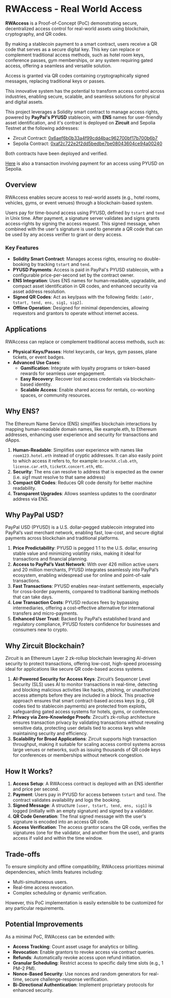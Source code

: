 # RWAccess - Real World Access

**RWAccess** is a Proof-of-Concept (PoC) demonstrating secure, decentralized access control for real-world assets using blockchain, cryptography, and QR codes. 

By making a stablecoin payment to a smart contract, users receive a QR code that serves as a secure digital key. This key can replace or complement traditional access methods, such as hotel room keys, conference passes, gym memberships, or any system requiring gated access, offering a seamless and versatile solution.

Access is granted via QR codes containing cryptographically signed messages, replacing traditional keys or passes.

This innovative system has the potential to transform access control across industries, enabling secure, scalable, and seamless solutions for physical and digital assets.

This project leverages a Solidity smart contract to manage access rights, powered by __PayPal's PYUSD__ stablecoin, with __ENS__ names for user-friendly asset identification, and it's contract is deployed on __Zircuit__ and Sepolia Testnet at the following addresses:

* Zircuit Contract: [0x6aef6b0b33a4f99cdd4bac962700bf17b700b6b7](https://explorer.zircuit.com/address/0x6aef6b0b33a4f99cdd4bac962700bf17b700b6b7?activeTab=3)
* Sepolia Contract: [0xaf2c722e2f2dd5bedbe7be08043604ce94a00240](https://sepolia.etherscan.io/address/0xaf2c722e2f2dd5bedbe7be08043604ce94a00240#code) 

Both contracts have been deployed and verified.

[Here](https://sepolia.etherscan.io/tx/0xa71d578ff7c29d8b7fea7e48f21477d54041202d3e2ea0e5e54b17b1d3fa328a) is also a transaction involving payment for an access using PYUSD on Sepolia.

## Overview

RWAccess enables secure access to real-world assets (e.g., hotel rooms, vehicles, gyms, or event venues) through a blockchain-based system.

Users pay for time-bound access using PYUSD, defined by `tstart` and `tend` in Unix time. After payment, a signature server validates and signs grants access-rights by signing the access request. This signed message, when combined with the user's signature is used to generate a QR code that can be used by any access verifier to grant or deny access.

### Key Features
- **Solidity Smart Contract**: Manages access rights, ensuring no double-booking by tracking `tstart` and `tend`.
- **PYUSD Payments**: Access is paid in PayPal's PYUSD stablecoin, with a configurable price-per-second set by the contract owner.
- **ENS Integration**: Uses ENS names for human-readable, upgradable, and compact asset identification in QR codes, and enhanced security via asset address resolution.
- **Signed QR Codes**: Act as key/pass with the following fields: `[addr, tstart, tend, ens, sig1, sig2]`.
- **Offline Operation**: Designed for minimal dependencies, allowing requestors and grantors to operate without internet access.

## Applications
RWAccess can replace or complement traditional access methods, such as:
- **Physical Keys/Passes**: Hotel keycards, car keys, gym passes, plane tickets, or event badges.
- **Advanced Use Cases**:
  - **Gamification**: Integrate with loyalty programs or token-based rewards for seamless user engagement.
  - **Easy Recovery**: Recover lost access credentials via blockchain-based identity.
  - **Scalable Access**: Enable shared access for rentals, co-working spaces, or community resources.

## Why ENS?

The Ethereum Name Service (ENS) simplifies blockchain interactions by mapping human-readable domain names, like example.eth, to Ethereum addresses, enhancing user experience and security for transactions and dApps.


1. **Human-Readable**: Simplifies user experience with names like `room123.hotel.eth` instead of cryptic addresses. It can also easily point to which access it refers to, for example: `branchX.club.eth`, `license.car.eth`, `ticketX.concert.eth`, etc.
1. **Security**: The ens can resolve to address that is expected as the owner (i.e. _sig1_ must resolve to that same address)
1. **Compact QR Codes**: Reduces QR code density for better machine readability.
1. **Transparent Upgrades**: Allows seamless updates to the coordinator address via ENS.

## Why PayPal USD?

PayPal USD (PYUSD) is a U.S. dollar-pegged stablecoin integrated into PayPal’s vast merchant network, enabling fast, low-cost, and secure digital payments across blockchain and traditional platforms.

1. **Price Predictability**: PYUSD is pegged 1:1 to the U.S. dollar, ensuring stable value and minimizing volatility risks, making it ideal for transactions and financial planning.
1. **Access to PayPal’s Vast Network**: With over 426 million active users and 20 million merchants, PYUSD integrates seamlessly into PayPal’s ecosystem, enabling widespread use for online and point-of-sale transactions.
1. **Fast Transactions**: PYUSD enables near-instant settlements, especially for cross-border payments, compared to traditional banking methods that can take days.
1. **Low Transaction Costs**: PYUSD reduces fees by bypassing intermediaries, offering a cost-effective alternative for international transfers and micro-payments.
1. **Enhanced User Trust**: Backed by PayPal’s established brand and regulatory compliance, PYUSD fosters confidence for businesses and consumers new to crypto.


## Why Zircuit Blockchain?

Zircuit is an Ethereum Layer 2 zk-rollup blockchain leveraging AI-driven security to protect transactions, offering low-cost, high-speed processing ideal for applications like secure QR code-based access systems.

1. **AI-Powered Security for Access Keys**: Zircuit’s Sequencer Level Security (SLS) uses AI to monitor transactions in real-time, detecting and blocking malicious activities like hacks, phishing, or unauthorized access attempts before they are included in a block. This proactive approach ensures that smart contract-based access keys (e.g., QR codes tied to stablecoin payments) are protected from exploits, safeguarding gated access systems for hotels, gyms, or conferences.
1. **Privacy via Zero-Knowledge Proofs**: Zircuit’s zk-rollup architecture ensures transaction privacy by validating transactions without revealing sensitive data, protecting user details tied to access keys while maintaining security and efficiency.
1. **Scalability for Broad Applications**: Zircuit supports high transaction throughput, making it suitable for scaling access control systems across large venues or networks, such as issuing thousands of QR code keys for conferences or memberships without network congestion.


## How It Works?
1. **Access Setup**: A RWAccess contract is deployed with an ENS identifier and price per second.
2. **Payment**: Users pay in PYUSD for access between `tstart` and `tend`. The contract validates availability and logs the booking.
3. **Signed Message**: A structure `[user, tstart, tend, ens, sig1]` is logged (initially with an empty signature) and signed by a validator.
4. **QR Code Generation**: The final signed message with the user's signature is encoded into an access QR code.
5. **Access Verification**: The access grantor scans the QR code, verifies the signatures (one for the validator, and another from the user), and grants access if valid and within the time window.

## Trade-offs

To ensure simplicity and offline compatibility, RWAccess prioritizes minimal dependencies, which limits features including:
- Multi-simultaneous users.
- Real-time access revocation.
- Complex scheduling or dynamic verification.

However, this PoC implementation is easily extensible to be customized for any particular requirements.  

## Potential Improvements

As a minimal PoC, RWAccess can be extended with:
- **Access Tracking**: Count asset usage for analytics or billing.
- **Revocation**: Enable grantors to revoke access via contract queries.
- **Refunds**: Automatically revoke access upon refund initiation.
- **Granular Scheduling**: Restrict access to specific daily time slots (e.g., 1 PM–2 PM).
- **Nonce-Based Security**: Use nonces and random generators for real-time, secure challenge-response verification.
- **Bi-Directional Authentication**: Implement proprietary protocols for enhanced security.